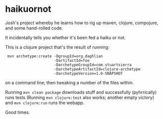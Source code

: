 haikuornot
==========

Josh's project whereby he learns how to rig up maven, clojure,
compojure, and some hand-rolled code.

It incidentally tells you whether it's been fed a haiku or not.

This is a clojure project that's the result of running:

     mvn archetype:create -DgroupId=org.daghlian
                          -DartifactId=foo
                          -DarchetypeGroupId=com.stuartsierra
                          -DarchetypeArtifactId=clojure-archetype
                          -DarchetypeVersion=1.0-SNAPSHOT

on a command line; then tweaking a number of the files within.

Running `mvn clean package` downloads stuff and successfully
(pyhrrically) runs tests (Running `mvn clojure:test` also works;
another empty victory) and `mvn clojure:run` runs the webapp.

Good times.

